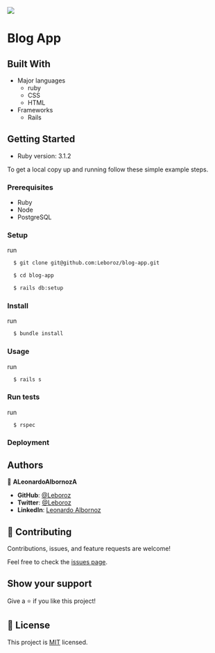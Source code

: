 ![](https://img.shields.io/badge/Microverse-blueviolet)

# Blog App

> 


## Built With

- Major languages
  - ruby
  - CSS
  - HTML
- Frameworks
  - Rails


## Getting Started

* Ruby version: 3.1.2

To get a local copy up and running follow these simple example steps.

### Prerequisites
- Ruby
- Node
- PostgreSQL
### Setup
  run
```bash
  $ git clone git@github.com:Leboroz/blog-app.git

  $ cd blog-app

  $ rails db:setup
```
### Install
  run
```bash
  $ bundle install
```

### Usage
run 
```bash
  $ rails s
```
### Run tests
run 
```bash
  $ rspec
```
### Deployment


## Authors

👤 **ALeonardoAlbornozA**

- **GitHub**: [@Leboroz](https://github.com/leboroz)
- **Twitter**: [@Leboroz](https://twitter.com/leboroz)
- **LinkedIn**: [Leonardo Albornoz](https://linkedin.com/in/linkedinhandle)

## 🤝 Contributing

Contributions, issues, and feature requests are welcome!

Feel free to check the [issues page](https://github.com/leboroz/blog-app/issues).

## Show your support

Give a ⭐️ if you like this project!

## 📝 License

This project is [MIT](./MIT.md) licensed.
